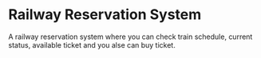 # Railway Reservation System

A railway reservation system where you can check train schedule, current status, available ticket and you alse can buy ticket.

